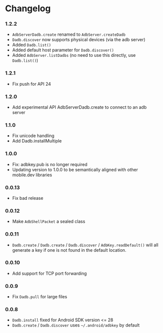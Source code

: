 # Changelog

### 1.2.2

* `AdbServerDadb.create` renamed to `AdbServer.createDadb`
* `Dadb.discover` now supports physical devices (via the adb server)
* Added `Dadb.list()`
* Added default host parameter for `Dadb.discover()`
* Added `AdbServer.listDadbs` (no need to use this directly, use `Dadb.list()`)

### 1.2.1

* Fix push for API 24

### 1.2.0

* Add experimental API AdbServerDadb.create to connect to an adb server

### 1.1.0

* Fix unicode handling
* Add Dadb.installMultiple

### 1.0.0

* Fix: adbkey.pub is no longer required
* Updating version to 1.0.0 to be semantically aligned with other mobile.dev libraries

### 0.0.13

* Fix bad release

### 0.0.12

* Make `AdbShellPacket` a sealed class

### 0.0.11

* `Dadb.create` / `Dadb.create` / `Dadb.discover` / `AdbKey.readDefault()` will all generate a key if one is not found in the default location.

### 0.0.10

* Add support for TCP port forwarding

### 0.0.9

* Fix `Dadb.pull` for large files

### 0.0.8

* `Dadb.install` fixed for Android SDK version <= 28
* `Dadb.create` / `Dadb.discover` uses `~/.android/adbkey` by default
